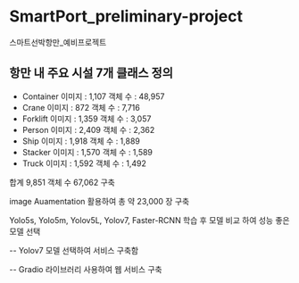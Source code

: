 # SmartPort_preliminary-project

스마트선박항만_예비프로젝트

항만 내 주요 시설 7개 클래스 정의
---------------------------------------------
- Container 이미지 : 1,107   객체 수 : 48,957
- Crane  이미지 : 872 객체 수 : 7,716
- Forklift 이미지 : 1,359 객체 수 : 3,057
- Person 이미지 : 2,409 객체 수 : 2,362
- Ship 이미지 : 1,918 객체 수 : 1,889
- Stacker 이미지 : 1,570 객체 수 : 1,589
- Truck 이미지 : 1,592 객체 수 : 1,492

합계  9,851 객체 수 67,062 구축

image Auamentation 활용하여 총 약 23,000 장 구축

Yolo5s, Yolo5m, Yolov5L, Yolov7, Faster-RCNN 학습 후 모델 비교 하여 성능 좋은 모델 선택

-- Yolov7 모델 선택하여 서비스 구축함

-- Gradio 라이브러리 사용하여 웹 서비스 구축

